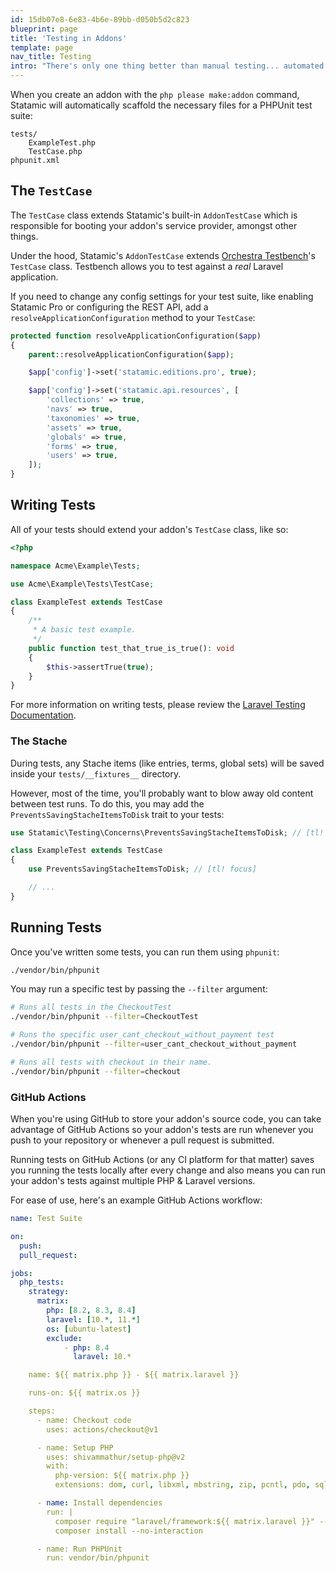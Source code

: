 ```yaml
---
id: 15db07e8-6e83-4b6e-89bb-d050b5d2c823
blueprint: page
title: 'Testing in Addons'
template: page
nav_title: Testing
intro: "There's only one thing better than manual testing... automated testing. Addons are scaffolded with PHPUnit test suites out-of-the-box. Learn how to write & run tests."
---
```

When you create an addon with the `php please make:addon` command, Statamic will automatically scaffold the necessary files for a PHPUnit test suite:

``` files theme:serendipity-light
tests/
    ExampleTest.php
    TestCase.php
phpunit.xml
```

## The `TestCase`

The `TestCase` class extends Statamic's built-in `AddonTestCase` which is responsible for booting your addon's service provider, amongst other things.

Under the hood, Statamic's `AddonTestCase` extends [Orchestra Testbench](https://github.com/orchestral/testbench)'s `TestCase` class. Testbench allows you to test against a *real* Laravel application.

If you need to change any config settings for your test suite, like enabling Statamic Pro or configuring the REST API, add a `resolveApplicationConfiguration` method to your `TestCase`:

```php
protected function resolveApplicationConfiguration($app)
{
    parent::resolveApplicationConfiguration($app);

    $app['config']->set('statamic.editions.pro', true);

    $app['config']->set('statamic.api.resources', [
        'collections' => true,
        'navs' => true,
        'taxonomies' => true,
        'assets' => true,
        'globals' => true,
        'forms' => true,
        'users' => true,
    ]);
}
```


## Writing Tests

All of your tests should extend your addon's `TestCase` class, like so:

```php
<?php

namespace Acme\Example\Tests;

use Acme\Example\Tests\TestCase;

class ExampleTest extends TestCase
{
    /**
     * A basic test example.
     */
    public function test_that_true_is_true(): void
    {
        $this->assertTrue(true);
    }
}
```

For more information on writing tests, please review the [Laravel Testing Documentation](https://laravel.com/docs/11.x/testing).

### The Stache

During tests, any Stache items (like entries, terms, global sets) will be saved inside your `tests/__fixtures__` directory.

However, most of the time, you'll probably want to blow away old content between test runs. To do this, you may add the `PreventsSavingStacheItemsToDisk` trait to your tests:

```php
use Statamic\Testing\Concerns\PreventsSavingStacheItemsToDisk; // [tl! focus]

class ExampleTest extends TestCase
{
	use PreventsSavingStacheItemsToDisk; // [tl! focus]

    // ...
}
```

## Running Tests

Once you've written some tests, you can run them using `phpunit`:

```bash
./vendor/bin/phpunit
```

You may run a specific test by passing the `--filter` argument:

```bash
# Runs all tests in the CheckoutTest
./vendor/bin/phpunit --filter=CheckoutTest

# Runs the specific user_cant_checkout_without_payment test
./vendor/bin/phpunit --filter=user_cant_checkout_without_payment

# Runs all tests with checkout in their name.
./vendor/bin/phpunit --filter=checkout
```

### GitHub Actions

When you're using GitHub to store your addon's source code, you can take advantage of GitHub Actions so your addon's tests are run whenever you push to your repository or whenever a pull request is submitted.

Running tests on GitHub Actions (or any CI platform for that matter) saves you running the tests locally after every change and also means you can run your addon's tests against multiple PHP & Laravel versions.

For ease of use, here's an example GitHub Actions workflow:

```yaml
name: Test Suite

on:
  push:
  pull_request:

jobs:
  php_tests:
    strategy:
      matrix:
        php: [8.2, 8.3, 8.4]
        laravel: [10.*, 11.*]
        os: [ubuntu-latest]
        exclude:
            - php: 8.4
              laravel: 10.*

    name: ${{ matrix.php }} - ${{ matrix.laravel }}

    runs-on: ${{ matrix.os }}

    steps:
      - name: Checkout code
        uses: actions/checkout@v1

      - name: Setup PHP
        uses: shivammathur/setup-php@v2
        with:
          php-version: ${{ matrix.php }}
          extensions: dom, curl, libxml, mbstring, zip, pcntl, pdo, sqlite, pdo_sqlite, bcmath, soap, intl, gd, exif, iconv, imagick

      - name: Install dependencies
        run: |
          composer require "laravel/framework:${{ matrix.laravel }}" --no-interaction --no-update
          composer install --no-interaction

      - name: Run PHPUnit
        run: vendor/bin/phpunit
```
